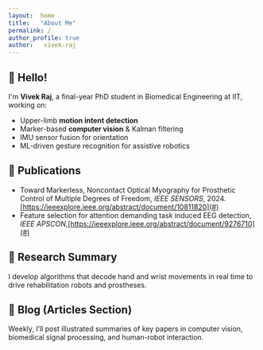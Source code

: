 ```yaml
---
layout:  home
title:   "About Me"
permalink: /
author_profile: true
author:   vivek-raj
---
```



## 👋 Hello!

I'm **Vivek Raj**, a final-year PhD student in Biomedical Engineering at IIT, working on:

- Upper-limb **motion intent detection**
- Marker-based **computer vision** & Kalman filtering  
- IMU sensor fusion for orientation  
- ML-driven gesture recognition for assistive robotics  

## 📝 Publications

- Toward Markerless, Noncontact Optical Myography for Prosthetic Control of Multiple Degrees of Freedom, *IEEE SENSORS*, 2024. [https://ieeexplore.ieee.org/abstract/document/10811820](#)
- Feature selection for attention demanding task induced EEG detection, *IEEE APSCON*,[https://ieeexplore.ieee.org/abstract/document/9276710](#)

## 🔬 Research Summary

I develop algorithms that decode hand and wrist movements in real time to drive rehabilitation robots and prostheses.

## 💬 Blog (Articles Section)

Weekly, I’ll post illustrated summaries of key papers in computer vision, biomedical signal processing, and human-robot interaction.

